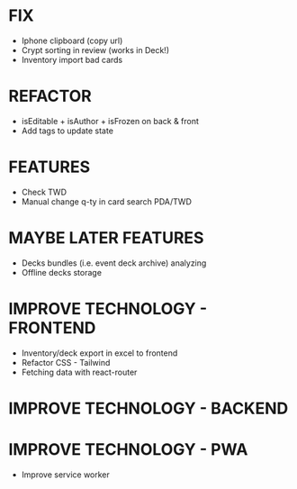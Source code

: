 # FIX
- Iphone clipboard (copy url)
- Crypt sorting in review (works in Deck!)
- Inventory import bad cards

# REFACTOR
- isEditable + isAuthor + isFrozen on back & front
- Add tags to update state

# FEATURES
- Check TWD
- Manual change q-ty in card search PDA/TWD

# MAYBE LATER FEATURES
- Decks bundles (i.e. event deck archive) analyzing
- Offline decks storage

# IMPROVE TECHNOLOGY - FRONTEND
- Inventory/deck export in excel to frontend
- Refactor CSS - Tailwind
- Fetching data with react-router

# IMPROVE TECHNOLOGY - BACKEND

# IMPROVE TECHNOLOGY - PWA
- Improve service worker
